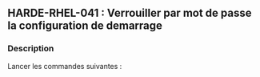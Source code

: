 ## HARDE-RHEL-041 : Verrouiller par mot de passe la configuration de demarrage

### Description

Lancer les commandes suivantes :

